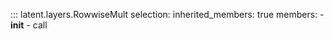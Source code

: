 ::: latent.layers.RowwiseMult
    selection:
        inherited_members: true
        members:
            - __init__
            - call
